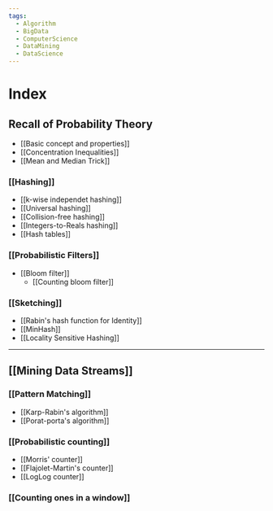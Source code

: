 ```yaml
---
tags:
  - Algorithm
  - BigData
  - ComputerScience
  - DataMining
  - DataScience
---
```

# Index

## Recall of Probability Theory
- [[Basic concept and properties]]
- [[Concentration Inequalities]]
- [[Mean and Median Trick]]

### [[Hashing]]
- [[k-wise independet hashing]]
- [[Universal hashing]]
- [[Collision-free hashing]]
- [[Integers-to-Reals hashing]]
- [[Hash tables]]

### [[Probabilistic Filters]]
-  [[Bloom filter]]
	- [[Counting bloom filter]]

### [[Sketching]]
- [[Rabin's hash function for Identity]]
- [[MinHash]]
- [[Locality Sensitive Hashing]]

-----
## [[Mining Data Streams]]
### [[Pattern Matching]]
- [[Karp-Rabin's algorithm]]
- [[Porat-porta's algorithm]]

### [[Probabilistic counting]]
- [[Morris' counter]]
- [[Flajolet-Martin's counter]]
- [[LogLog counter]]

### [[Counting ones in a window]]